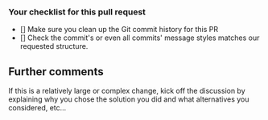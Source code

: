 ### Your checklist for this pull request

- [] Make sure you clean up the Git commit history for this PR
- [] Check the commit's or even all commits' message styles matches our requested structure.

<!-- START pr-commits -->
<!-- END pr-commits -->

## Further comments

If this is a relatively large or complex change, kick off the discussion by explaining why you chose the solution you did and what alternatives you considered, etc...
